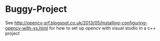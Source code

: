 # Buggy-Project

See http://opencv-srf.blogspot.co.uk/2013/05/installing-configuring-opencv-with-vs.html for how to set up opencv with visual studio in a c++ project
